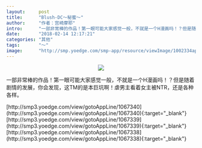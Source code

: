 ```yaml
---
layout:     post
title:      "Blush-DC～秘蜜～"
author:     "作者：宫崎摩耶"
intro:      "一部非常棒的作品！第一眼可能大家感觉一般，不就是一个H漫画吗！？但是随着剧情的发展，你会发现，这TM的是本巨坑啊！虐男主看着女主被NTR，还是各种各样。"
date:       "2018-02-14 12:17:21"
categories: "其他"
tags:       "～"
image:      "http://smp.yoedge.com/smp-app/resource/viewImage/1002334appline.png"
---
```

<div style="text-align: center">
<p><img src="http://smp.yoedge.com/smp-app/resource/viewImage/1002334appline.png"/></p>
</div>
<p class="post-meta">
<span>一部非常棒的作品！第一眼可能大家感觉一般，不就是一个H漫画吗！？但是随着剧情的发展，你会发现，这TM的是本巨坑啊！虐男主看着女主被NTR，还是各种各样。</span>
</p>
[http://smp3.yoedge.com/view/gotoAppLine/1067340](http://smp3.yoedge.com/view/gotoAppLine/1067340){:target="_blank"}
[http://smp3.yoedge.com/view/gotoAppLine/1067339](http://smp3.yoedge.com/view/gotoAppLine/1067339){:target="_blank"}
[http://smp3.yoedge.com/view/gotoAppLine/1067338](http://smp3.yoedge.com/view/gotoAppLine/1067338){:target="_blank"}


